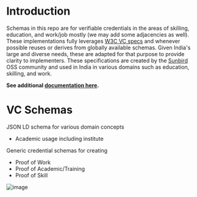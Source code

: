 # Introduction

Schemas in this repo are for verifiable credentials in the areas of skilling, education, and work/job mostly (we may add some adjacencies as well). These implementations fully leverages [W3C VC specs](https://www.w3.org/TR/vc-data-model/) and whenever possible reuses or derives from globally available schemas. Given India's large and diverse needs, these are adapted for that purpose to provide clarity to implementers. These specifications are created by the [Sunbird](https://sunbird.org/) OSS community and used in India in various domains such as education, skilling, and work.

**See additional [documentation here](https://github.com/VC-Specs/vc-specs/wiki).**

# VC Schemas

JSON LD schema for various domain concepts

* Academic usage including institute 

Generic credential schemas for creating 
  * Proof of Work
  * Proof of Academic/Training
  * Proof of Skill
 
 
 ![image](https://user-images.githubusercontent.com/633838/143678863-31025e5b-56f9-4353-b722-9218dfb106f5.png)
